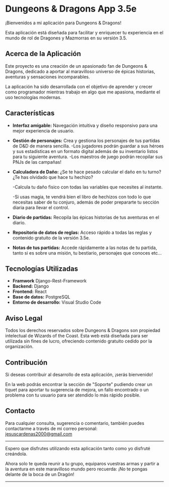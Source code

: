 # Dungeons & Dragons App 3.5e

¡Bienvenidos a mi aplicación para Dungeons & Dragons! 

Esta aplicación está diseñada para facilitar y enriquecer tu experiencia en el mundo de rol de Dragones y Mazmorras en su versión 3.5. 

## Acerca de la Aplicación

Este proyecto es una creación de un apasionado fan de Dungeons & Dragons, dedicado a aportar al maravilloso universo de épicas historias, aventuras y sensaciones incomparables.

La aplicación ha sido desarrollada con el objetivo de aprender y crecer como programador mientras trabajo en algo que me apasiona, mediante el uso tecnologías modernas.

## Características

- **Interfaz amigable:** Navegación intuitiva y diseño responsivo para una mejor experiencia de usuario.

- **Gestión de personajes:** Crea y gestiona los personajes de tus partidas de D&D de manera sencilla.
    -Los jugadores podrán guardar a sus héroes y sus estadísticas en un formato digital además de su inventario listos para tu siguiente aventura.
    -Los maestros de juego podrán recopilar sus PNJs de las campañas!

- **Calculadora de Daño:** ¿Se te hace pesado calcular el daño en tu turno? ¿Te has olvidado que hace tu hechizo?

    -Calcula tu daño fisico con todas las variables que necesites al instante.
    
    -Si usas magia, te vendrá bien el libro de hechizos con todo lo que necesitas saber de tu conjuro, además de poder prepararte tu sección diaria para llevar el control.

- **Diario de partidas:** Recopila las épicas historias de tus aventuras en el diario.

- **Repositorio de datos de reglas:** Acceso rápido a todas las reglas y contenido gratuito de la versión 3.5e.

- **Notas de tus partidas:** Accede rápidamente a las notas de tu partida, tanto si es sobre una misión, tu bestiario, personajes que conoces etc...


## Tecnologías Utilizadas

- **Framwork** Django-Rest-Framework
- **Backend:** Django
- **Frontend:** React
- **Base de datos:** PostgreSQL
- **Entorno de desarrollo:** Visual Studio Code

## Aviso Legal

Todos los derechos reservados sobre Dungeons & Dragons son propiedad intelectual de Wizards of the Coast. Esta web está diseñada para ser utilizada sin fines de lucro, ofreciendo contenido gratuito cedido por la organización.

## Contribución

Si deseas contribuir al desarrollo de esta aplicación, ¡serás bienvenido! 

En la web podrás encontrar la sección de "Soporte" pudiendo crear un tiquet para aportar tu sugerencia de mejora, un fallo encontrado o un problema con tu usuario para ser atendido lo más rápido posible.

## Contacto

Para cualquier consulta, sugerencia o comentario, también puedes contactarme a través de mi correo personal: jesuscardenas2000@gmail.com

---

Espero que disfrutes utilizando esta aplicación tanto como yo disfruté creándola. 

Ahora solo te queda reunir a tu grupo, equiparos vuestras armas y partir a la aventura en este maravilloso mundo pero recuerda:
¡No te pongas delante de la boca de un Dragón!

---